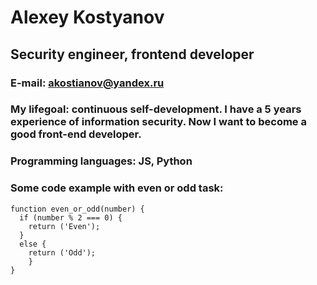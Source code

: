 # Alexey Kostyanov
## Security engineer, frontend developer
### E-mail: akostianov@yandex.ru

### My lifegoal: continuous self-development. I have a 5 years experience of information security. Now I want to become a good front-end developer.

### Programming languages: JS, Python
### Some code example with even or odd task:
```
function even_or_odd(number) {
  if (number % 2 === 0) {
    return ('Even');
  }
  else {
    return ('Odd');
    }
}
```
